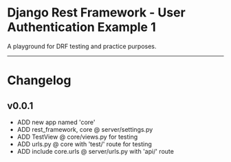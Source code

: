 # Django Rest Framework - User Authentication Example 1

A playground for DRF testing and practice purposes.

---

# Changelog

## v0.0.1
* ADD new app named 'core'
* ADD rest_framework, core @ server/settings.py
* ADD TestView @ core/views.py for testing
* ADD urls.py @ core with 'test/' route for testing
* ADD include core.urls @ server/urls.py with 'api/' route
